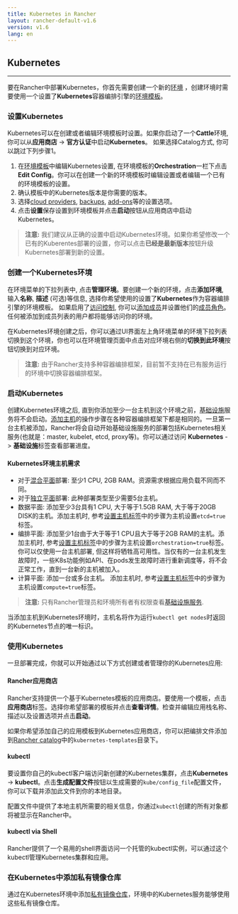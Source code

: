 ```yaml
---
title: Kubernetes in Rancher
layout: rancher-default-v1.6
version: v1.6
lang: en
---
```


## Kubernetes
---

要在Rancher中部署Kubernetes，你首先需要创建一个新的[环境]({{site.baseurl}}/rancher/{{page.version}}/{{page.lang}}/environments/) ，创建环境时需要使用一个设置了**Kubernetes**容器编排引擎的[环境模板]({{site.baseurl}}/rancher/{{page.version}}/{{page.lang}}/environments/#what-is-an-environment-template)。

### 设置Kubernetes

Kubernetes可以在创建或者编辑环境模板时设置。如果你启动了一个**Cattle**环境, 你可以从**应用商店** -> **官方认证**中启动**Kubernetes**。 如果选择Catalog方式, 你可以跳过下列步骤1。

1. 在[环境模板]({{site.baseurl}}/rancher/{{page.version}}/{{page.lang}}/environments/#what-is-an-environment-template)中编辑Kubernetes设置, 在环境模板的**Orchestration**一栏下点击**Edit Config**。你可以在创建一个新的环境模板时编辑设置或者编辑一个已有的环境模板的设置。
2. 确认模板中的Kubernetes版本是你需要的版本。
3. 选择[cloud providers]({{site.baseurl}}/rancher/{{page.version}}/{{page.lang}}/kubernetes/providers/), [backups]({{site.baseurl}}/rancher/{{page.version}}/{{page.lang}}/kubernetes/backups/), [add-ons]({{site.baseurl}}/rancher/{{page.version}}/{{page.lang}}/kubernetes/addons/)等的设置选项。
4. 点击**设置**保存设置到环境模板并点击**启动**按钮从应用商店中启动Kubernetes。

> **注意:** 我们建议从正确的设置中启动Kubernetes环境。如果你希望修改一个已有的Kuberentes部署的设置，你可以点击**已经是最新版本**按钮升级Kubernetes部署到新的设置。

### 创建一个Kubernetes环境

在环境菜单的下拉列表中, 点击**管理环境**。要创建一个新的环境，点击**添加环境**, 输入**名称**, **描述** (可选)等信息, 选择你希望使用的设置了**Kubernetes**作为容器编排引擎的环境模板。 如果启用了[访问控制]({{site.baseurl}}/rancher/{{page.version}}/{{page.lang}}/configuration/access-control/), 你可以[添加成员]({{site.baseurl}}/rancher/{{page.version}}/{{page.lang}}/environments/#editing-members)并设置他们的[成员角色]({{site.baseurl}}/rancher/{{page.version}}/{{page.lang}}/environments/#membership-roles)。任何被添加到成员列表的用户都将能够访问你的环境。

在Kubernetes环境创建之后，你可以通过UI界面左上角环境菜单的环境下拉列表切换到这个环境，你也可以在环境管理页面中点击对应环境右侧的**切换到此环境**按钮切换到对应环境。

> **注意:** 由于Rancher支持多种容器编排框架，目前暂不支持在已有服务运行的环境中切换容器编排框架。

### 启动Kubernetes

创建Kubernetes环境之后, 直到你添加至少一台主机到这个环境之前，[基础设施]({{site.baseurl}}/rancher/{{page.version}}/{{page.lang}}/rancher-services/)服务将不会启动。[添加主机]({{site.baseurl}}/rancher/{{page.version}}/{{page.lang}}/hosts/)的操作步骤在各种容器编排框架下都是相同的。一旦第一台主机被添加，Rancher将会自动开始基础设施服务的部署包括Kubernetes相关服务(也就是：master, kubelet, etcd, proxy等)。你可以通过访问 **Kubernetes** -> **基础设施**标签查看部署进度。

#### Kubernetes环境主机需求

* 对于[混合平面]({{site.baseurl}}/rancher/{{page.version}}/{{page.lang}}/kubernetes/resiliency-planes/#overlapping-planes)部署: 至少1 CPU, 2GB RAM。资源需求根据应用负载不同而不同。
* 对于[独立平面]({{site.baseurl}}/rancher/{{page.version}}/{{page.lang}}/kubernetes/resiliency-planes/#separated-planes)部署: 此种部署类型至少需要5台主机。
 * 数据平面: 添加至少3台具有1 CPU, 大于等于1.5GB RAM, 大于等于20GB DISK的主机。添加主机时, 参考[设置主机标签]({{site.baseurl}}/rancher/{{page.version}}/{{page.lang}}/hosts/#host-labels)中的步骤为主机设置`etcd=true`标签。
 * 编排平面: 添加至少1台由于大于等于1 CPU且大于等于2GB RAM的主机。添加主机时, 参考[设置主机标签]({{site.baseurl}}/rancher/{{page.version}}/{{page.lang}}/hosts/#host-labels)中的步骤为主机设置`orchestration=true`标签。你可以仅使用一台主机部署, 但这样将牺牲高可用性。当仅有的一台主机发生故障时，一些K8s功能例如API、在pods发生故障时进行重新调度等，将不会正常工作，直到一台新的主机被加入。
 * 计算平面: 添加一台或多台主机。 添加主机时, 参考[设置主机标签]({{site.baseurl}}/rancher/{{page.version}}/{{page.lang}}/hosts/#host-labels)中的步骤为主机设置`compute=true`标签。

> **注意:** 只有Rancher管理员和环境所有者有权限查看[基础设施服务]({{site.baseurl}}/rancher/{{page.version}}/{{page.lang}}/rancher-services/).

当添加主机到Kubernetes环境时，主机名将作为运行`kubectl get nodes`时返回的Kubernetes节点的唯一标识。

### 使用Kubernetes

一旦部署完成，你就可以开始通过以下方式创建或者管理你的Kubernetes应用:

#### Rancher应用商店

Rancher支持提供一个基于Kubernetes模板的应用商店。要使用一个模板，点击**应用商店**标签。选择你希望部署的模板并点击**查看详情**。检查并编辑应用栈名称、描述以及设置选项并点击**启动**。

如果你希望添加自己的应用模板到Kubernetes应用商店，你可以把编排文件添加到[Rancher catalog]({{site.baseurl}}/rancher/{{page.version}}/{{page.lang}}/catalog/)中的`kubernetes-templates`目录下。

#### kubectl

要设置你自己的kubectl客户端访问新创建的Kubernetes集群，点击**Kubernetes** -> **kubectl**。点击**生成配置文件**按钮以生成需要的`kube/config_file`配置文件，你可以下载并添加此文件到你的本地目录。

配置文件中提供了本地主机所需要的相关信息，你通过`kubectl`创建的所有对象都将被显示在Rancher中。

#### kubectl via Shell

Rancher提供了一个易用的shell界面访问一个托管的kubectl实例，可以通过这个kubectl管理Kubernetes集群和应用。

### 在Kubernetes中添加私有镜像仓库

通过在Kubernetes环境中添加[私有镜像仓库]({{site.baseurl}}/rancher/{{page.version}}/{{page.lang}}/environments/registries/)，环境中的Kubernetes服务能够使用这些私有镜像仓库。
